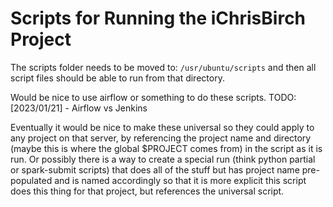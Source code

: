 # Scripts for Running the iChrisBirch Project

The scripts folder needs to be moved to:
`/usr/ubuntu/scripts`
and then all script files should be able to run from that directory.

Would be nice to use airflow or something to do these scripts.
 TODO: [2023/01/21] - Airflow vs Jenkins

Eventually it would be nice to make these universal so they could apply to any project on that server, by referencing the project name and directory (maybe this is where the global $PROJECT comes from) in the script as it is run.
Or possibly there is a way to create a special run (think python partial or spark-submit scripts) that does all of the stuff but has project name pre-populated and is named accordingly so that it is more explicit this script does this thing for that project, but references the universal script.
